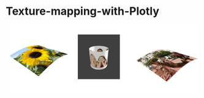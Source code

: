 # Texture-mapping-with-Plotly

![panel](https://raw.githubusercontent.com/empet/Texture-mapping-with-Plotly/main/images/panel_images.png)

